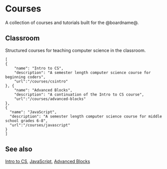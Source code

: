 # Courses

A collection of courses and tutorials built for the @boardname@.

## Classroom

Structured courses for teaching computer science in the classroom.

```codecard
[
{
    "name": "Intro to CS",
    "description": "A semester length computer science course for beginning coders",
    "url":"/courses/csintro"
}, {
    "name": "Advanced Blocks",
    "description": "A continuation of the Intro to CS course",
    "url":"/courses/advanced-blocks"
},
{
  "name": "JavaScript",
  "description": "A semester length computer science course for middle school grades 6-8",
  "url":"/courses/javascript"
}
]
```

## See also

[Intro to CS](/courses/csintro),
[JavaScript](/courses/javascript),
[Advanced Blocks](/courses/advanced-blocks)
